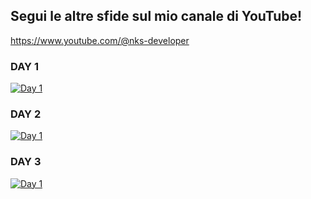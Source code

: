 ## Segui le altre sfide sul mio canale di YouTube!
https://www.youtube.com/@nks-developer

### DAY 1
[![Day 1](https://img.youtube.com/vi/Q8dsbG1B6Mk/0.jpg)](https://www.youtube.com/watch?v=Q8dsbG1B6Mk)

### DAY 2
[![Day 1](https://img.youtube.com/vi/Y5TWOTQOGc8/0.jpg)](https://www.youtube.com/watch?v=Y5TWOTQOGc8)

### DAY 3
[![Day 1](https://img.youtube.com/vi/rMp2mYPd82k/0.jpg)](https://www.youtube.com/watch?v=rMp2mYPd82k)

